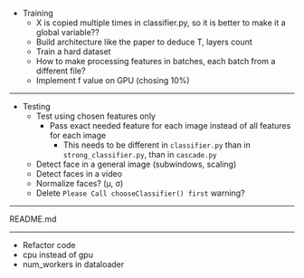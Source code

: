 - Training
  - X is copied multiple times in classifier.py, so it is better to make it a global variable??
  - Build architecture like the paper to deduce T, layers count
  - Train a hard dataset
  - How to make processing features in batches, each batch from a different file?
  - Implement f value on GPU (chosing 10%)
--------------
- Testing
  - Test using chosen features only
    - Pass exact needed feature for each image instead of all features for each image
      - This needs to be different in `classifier.py` than in `strong_classifier.py`, than in `cascade.py`
  - Detect face in a general image (subwindows, scaling)
  - Detect faces in a video
  - Normalize faces? (μ, σ)
  - Delete `Please Call chooseClassifier() first` warning?

--------------
README.md

--------------
- Refactor code
- cpu instead of gpu
- num_workers in dataloader